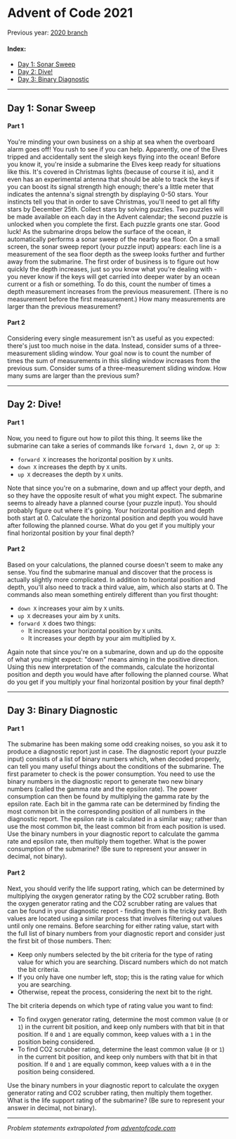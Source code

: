 # Advent of Code 2021

Previous year: [2020 branch](https://github.com/AlexSartori/AdventOfCode/tree/2020)

#### Index:
- [Day 1: Sonar Sweep](#day-1-sonar-sweep)
- [Day 2: Dive!](#day-2-dive)
- [Day 3: Binary Diagnostic](#day-3-binary-diagnostic)

---

## Day 1: Sonar Sweep

#### Part 1
You're minding your own business on a ship at sea when the overboard alarm goes off! You rush to see if you can help. Apparently, one of the Elves tripped and accidentally sent the sleigh keys flying into the ocean!
Before you know it, you're inside a submarine the Elves keep ready for situations like this. It's covered in Christmas lights (because of course it is), and it even has an experimental antenna that should be able to track the keys if you can boost its signal strength high enough; there's a little meter that indicates the antenna's signal strength by displaying 0-50 stars.
Your instincts tell you that in order to save Christmas, you'll need to get all fifty stars by December 25th.
Collect stars by solving puzzles. Two puzzles will be made available on each day in the Advent calendar; the second puzzle is unlocked when you complete the first. Each puzzle grants one star. Good luck!
As the submarine drops below the surface of the ocean, it automatically performs a sonar sweep of the nearby sea floor. On a small screen, the sonar sweep report (your puzzle input) appears: each line is a measurement of the sea floor depth as the sweep looks further and further away from the submarine.
The first order of business is to figure out how quickly the depth increases, just so you know what you're dealing with - you never know if the keys will get carried into deeper water by an ocean current or a fish or something.
To do this, count the number of times a depth measurement increases from the previous measurement. (There is no measurement before the first measurement.)
How many measurements are larger than the previous measurement?

#### Part 2
Considering every single measurement isn't as useful as you expected: there's just too much noise in the data.
Instead, consider sums of a three-measurement sliding window. Your goal now is to count the number of times the sum of measurements in this sliding window increases from the previous sum. Consider sums of a three-measurement sliding window. How many sums are larger than the previous sum?

---

## Day 2: Dive!

#### Part 1
Now, you need to figure out how to pilot this thing.
It seems like the submarine can take a series of commands like `forward 1`, `down 2`, or `up 3`:

- `forward X` increases the horizontal position by `X` units.
- `down X` increases the depth by `X` units.
- `up X` decreases the depth by `X` units.

Note that since you're on a submarine, down and up affect your depth, and so they have the opposite result of what you might expect. The submarine seems to already have a planned course (your puzzle input). You should probably figure out where it's going. Your horizontal position and depth both start at 0. Calculate the horizontal position and depth you would have after following the planned course. What do you get if you multiply your final horizontal position by your final depth?

#### Part 2
Based on your calculations, the planned course doesn't seem to make any sense. You find the submarine manual and discover that the process is actually slightly more complicated. In addition to horizontal position and depth, you'll also need to track a third value, aim, which also starts at 0. The commands also mean something entirely different than you first thought:

- `down X` increases your aim by `X` units.
- `up X` decreases your aim by `X` units.
- `forward X` does two things:
  - It increases your horizontal position by `X` units.
  - It increases your depth by your aim multiplied by `X`.

Again note that since you're on a submarine, down and up do the opposite of what you might expect: "down" means aiming in the positive direction.
Using this new interpretation of the commands, calculate the horizontal position and depth you would have after following the planned course. What do you get if you multiply your final horizontal position by your final depth?

---

## Day 3: Binary Diagnostic

#### Part 1
The submarine has been making some odd creaking noises, so you ask it to produce a diagnostic report just in case. The diagnostic report (your puzzle input) consists of a list of binary numbers which, when decoded properly, can tell you many useful things about the conditions of the submarine. The first parameter to check is the power consumption. You need to use the binary numbers in the diagnostic report to generate two new binary numbers (called the gamma rate and the epsilon rate). The power consumption can then be found by multiplying the gamma rate by the epsilon rate. Each bit in the gamma rate can be determined by finding the most common bit in the corresponding position of all numbers in the diagnostic report. The epsilon rate is calculated in a similar way; rather than use the most common bit, the least common bit from each position is used.
Use the binary numbers in your diagnostic report to calculate the gamma rate and epsilon rate, then multiply them together. What is the power consumption of the submarine? (Be sure to represent your answer in decimal, not binary).

#### Part 2
Next, you should verify the life support rating, which can be determined by multiplying the oxygen generator rating by the CO2 scrubber rating. Both the oxygen generator rating and the CO2 scrubber rating are values that can be found in your diagnostic report - finding them is the tricky part. Both values are located using a similar process that involves filtering out values until only one remains. Before searching for either rating value, start with the full list of binary numbers from your diagnostic report and consider just the first bit of those numbers. Then:

- Keep only numbers selected by the bit criteria for the type of rating value for which you are searching. Discard numbers which do not match the bit criteria.
- If you only have one number left, stop; this is the rating value for which you are searching.
- Otherwise, repeat the process, considering the next bit to the right.

The bit criteria depends on which type of rating value you want to find:

- To find oxygen generator rating, determine the most common value (`0` or `1`) in the current bit position, and keep only numbers with that bit in that position. If `0` and `1` are equally common, keep values with a `1` in the position being considered.
- To find CO2 scrubber rating, determine the least common value (`0` or `1`) in the current bit position, and keep only numbers with that bit in that position. If `0` and `1` are equally common, keep values with a `0` in the position being considered.

Use the binary numbers in your diagnostic report to calculate the oxygen generator rating and CO2 scrubber rating, then multiply them together. What is the life support rating of the submarine? (Be sure to represent your answer in decimal, not binary).

---

*Problem statements extrapolated from [adventofcode.com](https://adventofcode.com)*
